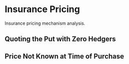 # Insurance Pricing

Insurance pricing mechanism analysis.


## Quoting the Put with Zero Hedgers



## Price Not Known at Time of Purchase

